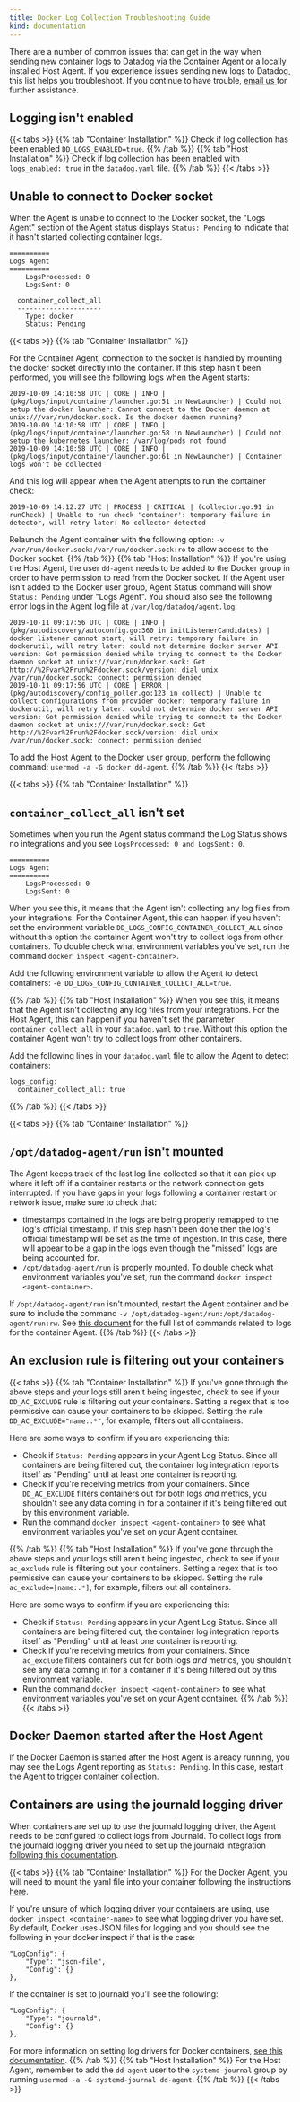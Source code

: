 ```yaml
---
title: Docker Log Collection Troubleshooting Guide
kind: documentation
---
```


There are a number of common issues that can get in the way when sending new container logs to Datadog via the Container Agent or a locally installed Host Agent. If you experience issues sending new logs to Datadog, this list helps you troubleshoot. If you continue to have trouble, [ email us ][1] for further assistance.

## Logging isn't enabled
{{< tabs >}} {{% tab "Container Installation" %}}
Check if log collection has been enabled `DD_LOGS_ENABLED=true`.
{{% /tab %}} {{% tab "Host Installation" %}}
Check if log collection has been enabled with `logs_enabled: true` in the `datadog.yaml` file.
{{% /tab %}} {{< /tabs >}}
## Unable to connect to Docker socket

When the Agent is unable to connect to the Docker socket, the "Logs Agent" section of the Agent status displays `Status: Pending` to indicate that it hasn't started collecting container logs.

``` 
==========
Logs Agent
==========
    LogsProcessed: 0
    LogsSent: 0

  container_collect_all
  ---------------------
    Type: docker
    Status: Pending
```

{{< tabs >}} {{% tab "Container Installation" %}}

For the Container Agent, connection to the socket is handled by mounting the docker socket directly into the container. If this step hasn't been performed, you will see the following logs when the Agent starts:

```
2019-10-09 14:10:58 UTC | CORE | INFO | (pkg/logs/input/container/launcher.go:51 in NewLauncher) | Could not setup the docker launcher: Cannot connect to the Docker daemon at unix:///var/run/docker.sock. Is the docker daemon running?
2019-10-09 14:10:58 UTC | CORE | INFO | (pkg/logs/input/container/launcher.go:58 in NewLauncher) | Could not setup the kubernetes launcher: /var/log/pods not found
2019-10-09 14:10:58 UTC | CORE | INFO | (pkg/logs/input/container/launcher.go:61 in NewLauncher) | Container logs won't be collected
```

And this log will appear when the Agent attempts to run the container check:

```
2019-10-09 14:12:27 UTC | PROCESS | CRITICAL | (collector.go:91 in runCheck) | Unable to run check 'container': temporary failure in detector, will retry later: No collector detected
```

Relaunch the Agent container with the following option: `-v /var/run/docker.sock:/var/run/docker.sock:ro` to allow access to the Docker socket.
{{% /tab %}} {{% tab "Host Installation" %}}
If you're using the Host Agent, the user `dd-agent` needs to be added to the Docker group in order to have permission to read from the Docker socket. If the Agent user isn't added to the Docker user group, Agent Status command will show `Status: Pending` under "Logs Agent". You should also see the following error logs in the Agent log file at `/var/log/datadog/agent.log`:

```
2019-10-11 09:17:56 UTC | CORE | INFO | (pkg/autodiscovery/autoconfig.go:360 in initListenerCandidates) | docker listener cannot start, will retry: temporary failure in dockerutil, will retry later: could not determine docker server API version: Got permission denied while trying to connect to the Docker daemon socket at unix:///var/run/docker.sock: Get http://%2Fvar%2Frun%2Fdocker.sock/version: dial unix /var/run/docker.sock: connect: permission denied
2019-10-11 09:17:56 UTC | CORE | ERROR | (pkg/autodiscovery/config_poller.go:123 in collect) | Unable to collect configurations from provider docker: temporary failure in dockerutil, will retry later: could not determine docker server API version: Got permission denied while trying to connect to the Docker daemon socket at unix:///var/run/docker.sock: Get http://%2Fvar%2Frun%2Fdocker.sock/version: dial unix /var/run/docker.sock: connect: permission denied
```

 To add the Host Agent to the Docker user group, perform the following command: `usermod -a -G docker dd-agent`.
{{% /tab %}} {{< /tabs >}}

{{< tabs >}} {{% tab "Container Installation" %}}
## `container_collect_all` isn't set
Sometimes when you run the Agent status command the Log Status shows no integrations and you see `LogsProcessed: 0 and LogsSent: 0`.

```
==========
Logs Agent
==========
    LogsProcessed: 0
    LogsSent: 0
```

When you see this, it means that the Agent isn't collecting any log files from your integrations. For the Container Agent, this can happen if you haven't set the environment variable `DD_LOGS_CONFIG_CONTAINER_COLLECT_ALL` since without this option the container Agent won't try to collect logs from other containers. To double check what environment variables you've set, run the command `docker inspect <agent-container>`.

Add the following environment variable to allow the Agent to detect containers: `-e DD_LOGS_CONFIG_CONTAINER_COLLECT_ALL=true`.

{{% /tab %}} {{% tab "Host Installation" %}}
When you see this, it means that the Agent isn't collecting any log files from your integrations. For the Host Agent, this can happen if you haven't set the parameter `container_collect_all` in your `datadog.yaml` to `true`. Without this option the container Agent won't try to collect logs from other containers.

Add the following lines in your `datadog.yaml` file to allow the Agent to detect containers:

```
logs_config:
  container_collect_all: true
```

{{% /tab %}} {{< /tabs >}}

{{< tabs >}} {{% tab "Container Installation" %}}
## `/opt/datadog-agent/run` isn't mounted
The Agent keeps track of the last log line collected so that it can pick up where it left off if a container restarts or the network connection gets interrupted. If you have gaps in your logs following a container restart or network issue, make sure to check that:

- timestamps contained in the logs are being properly remapped to the log's official timestamp. If this step hasn't been done then the log's official timestamp will be set as the time of ingestion. In this case, there will appear to be a gap in the logs even though the "missed" logs are being accounted for.
- `/opt/datadog-agent/run` is properly mounted. To double check what environment variables you've set, run the command `docker inspect <agent-container>`.

If `/opt/datadog-agent/run` isn't mounted, restart the Agent container and be sure to include the command `-v /opt/datadog-agent/run:/opt/datadog-agent/run:rw`. See [this document][2] for the full list of commands related to logs for the container Agent.
{{% /tab %}} {{< /tabs >}}

## An exclusion rule is filtering out your containers

{{< tabs >}} {{% tab "Container Installation" %}}
If you've gone through the above steps and your logs still aren't being ingested, check to see if your `DD_AC_EXCLUDE` rule is filtering out your containers. Setting a regex that is too permissive can cause your containers to be skipped. Setting the rule `DD_AC_EXCLUDE="name:.*"`, for example, filters out all containers.

Here are some ways to confirm if you are experiencing this:

- Check if `Status: Pending` appears in your Agent Log Status. Since all containers are being filtered out, the container log integration reports itself as "Pending" until at least one container is reporting.
- Check if you're receiving metrics from your containers. Since `DD_AC_EXCLUDE` filters containers out for both logs _and_ metrics, you shouldn't see any data coming in for a container if it's being filtered out by this environment variable.
- Run the command `docker inspect <agent-container>` to see what environment variables you've set on your Agent container.

{{% /tab %}} {{% tab "Host Installation" %}}
If you've gone through the above steps and your logs still aren't being ingested, check to see if your `ac_exclude` rule is filtering out your containers. Setting a regex that is too permissive can cause your containers to be skipped. Setting the rule `ac_exclude=[name:.*]`, for example, filters out all containers.

Here are some ways to confirm if you are experiencing this:

- Check if `Status: Pending` appears in your Agent Log Status. Since all containers are being filtered out, the container log integration reports itself as "Pending" until at least one container is reporting.
- Check if you're receiving metrics from your containers. Since `ac_exclude` filters containers out for both logs _and_ metrics, you shouldn't see any data coming in for a container if it's being filtered out by this environment variable.
- Run the command `docker inspect <agent-container>` to see what environment variables you've set on your Agent container.
{{% /tab %}} {{< /tabs >}}

## Docker Daemon started after the Host Agent

If the Docker Daemon is started after the Host Agent is already running, you may see the Logs Agent reporting as `Status: Pending`. In this case, restart the Agent to trigger container collection.

## Containers are using the journald logging driver
When containers are set up to use the journald logging driver, the Agent needs to be configured to collect logs from Journald. To collect logs from the journald logging driver you need to set up the journald integration [following this documentation][3].

{{< tabs >}} {{% tab "Container Installation" %}}
For the Docker Agent, you will need to mount the yaml file into your container following the instructions [here][4].

If you're unsure of which logging driver your containers are using, use `docker inspect <container-name>` to see what logging driver you have set. By default, Docker uses JSON files for logging and you should see the following in your docker inspect if that is the case:

```
"LogConfig": {
    "Type": "json-file",
    "Config": {}
},
```

If the container is set to journald you'll see the following:

```
"LogConfig": {
    "Type": "journald",
    "Config": {}
},
```

For more information on setting log drivers for Docker containers, [see this documentation][5].
{{% /tab %}} {{% tab "Host Installation" %}}
For the Host Agent, remember to add the `dd-agent` user to the `systemd-journal` group by running `usermod -a -G systemd-journal dd-agent`.
{{% /tab %}} {{< /tabs >}}

[1]: https://docs.datadoghq.com/help
[2]: /agent/docker/log/?tab=containerinstallation#one-step-install-to-collect-all-the-container-logs
[3]: /integrations/journald/#configuration
[4]: /agent/docker/?tab=standard#mounting-conf-d
[5]: /config/containers/logging/journald/
